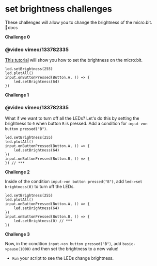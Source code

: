 # set brightness challenges

These challenges will allow you to change the brightness of the micro:bit. docs

**Challenge 0**

### @video vimeo/133782335

[This tutorial](/microbit/lessons/set-brightness/tutorial) will show you how to set the brightness on the micro:bit.

```
led.setBrightness(255)
led.plotAll()
input.onButtonPressed(Button.A, () => {
    led.setBrightness(64)
})
```

**Challenge 1**

### @video vimeo/133782335

What if we want to turn off all the LEDs? Let's do this by setting the brightness to `0` when button `B` is pressed. Add a condition for `input->on button pressed("B")`.

```
led.setBrightness(255)
led.plotAll()
input.onButtonPressed(Button.A, () => {
    led.setBrightness(64)
})
input.onButtonPressed(Button.B, () => {
}) // ***
```

**Challenge 2**

Inside of the condition `input->on button pressed("B")`, add `led->set brightness(0)` to turn off the LEDs.

```
led.setBrightness(255)
led.plotAll()
input.onButtonPressed(Button.A, () => {
    led.setBrightness(64)
})
input.onButtonPressed(Button.B, () => {
    led.setBrightness(0) // ***
})
```

**Challenge 3**

Now, in the condition `input->on button pressed("B")`, add `basic->pause(1000)` and then set the brightness to a new value!

* `Run` your script to see the LEDs change brightness.
